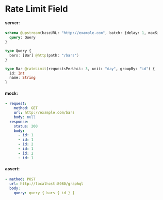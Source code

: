 # Rate Limit Field

#### server:

```graphql
schema @upstream(baseURL: "http://example.com", batch: {delay: 1, maxSize: 1000}) {
  query: Query
}

type Query {
  bars: [Bar] @http(path: "/bars")
}

type Bar @rateLimit(requestsPerUnit: 3, unit: "day", groupBy: "id") {
  id: Int
  name: String
}
```

#### mock:

```yml
- request:
    method: GET
    url: http://example.com/bars
    body: null
  response:
    status: 200
    body:
      - id: 1
      - id: 1
      - id: 2
      - id: 1
      - id: 2
      - id: 1
```

#### assert:

```yml
- method: POST
  url: http://localhost:8080/graphql
  body:
    query: query { bars { id } }
```
